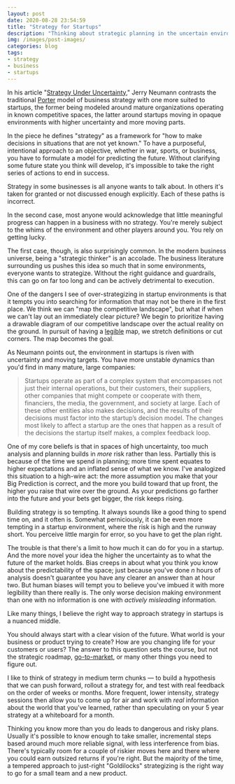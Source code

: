 ```yaml
---
layout: post
date: 2020-08-28 23:54:59
title: "Strategy for Startups"
description: "Thinking about strategic planning in the uncertain environment of a startup."
img: /images/post-images/
categories: blog
tags:
- strategy
- business
- startups
---
```


In his article "[Strategy Under Uncertainty](http://reactionwheel.net/2019/11/startups-and-uncertainty.html "Strategy Under Uncertainty")," Jerry Neumann contrasts the traditional [Porter](https://en.wikipedia.org/wiki/Michael_Porter "Michael Porter") model of business strategy with one more suited to startups, the former being modeled around mature organizations operating in known competitive spaces, the latter around startups moving in opaque environments with higher uncertainty and more moving parts.

In the piece he defines "strategy" as a framework for "how to make decisions in situations that are not yet known." To have a purposeful, intentional approach to an objective, whether in war, sports, or business, you have to formulate a model for predicting the future. Without clarifying some future state you think will develop, it's impossible to take the right series of actions to end in success.

Strategy in some businesses is all anyone wants to talk about. In others it's taken for granted or not discussed enough explicitly. Each of these paths is incorrect.

In the second case, most anyone would acknowledge that little meaningful progress can happen in a business with no strategy. You're merely subject to the whims of the environment and other players around you. You rely on getting lucky.

The first case, though, is also surprisingly common. In the modern business universe, being a "strategic thinker" is an accolade. The business literature surrounding us pushes this idea so much that in some environments, everyone wants to strategize. Without the right guidance and guardrails, this can go on far too long and can be actively detrimental to execution.

One of the dangers I see of over-strategizing in startup environments is that it tempts you into searching for information that may not be there in the first place. We think we can "map the competitive landscape", but what if when we can't lay out an immediately clear picture? We begin to prioritize having a drawable diagram of our competitive landscape over the actual reality on the ground. In pursuit of having a [legible](/post/on-legibility/ "On Legibility") map, we stretch definitions or cut corners. The map becomes the goal.

As Neumann points out, the environment in startups is riven with uncertainty and moving targets. You have more unstable dynamics than you'd find in many mature, large companies:

> Startups operate as part of a complex system that encompasses not just their internal operations, but their customers, their suppliers, other companies that might compete or cooperate with them, financiers, the media, the government, and society at large. Each of these other entities also makes decisions, and the results of their decisions must factor into the startup’s decision model. The changes most likely to affect a startup are the ones that happen as a result of the decisions the startup itself makes, a complex feedback loop.

One of my core beliefs is that in spaces of high uncertainty, too much analysis and planning builds in _more_ risk rather than less. Partially this is because of the time we spend in planning; more time spent equates to higher expectations and an inflated sense of what we know. I've analogized this situation to a high-wire act: the more assumption you make that your Big Prediction is correct, and the more you build toward that up front, the higher you raise that wire over the ground. As your predictions go farther into the future and your bets get bigger, the risk keeps rising.

Building strategy is so tempting. It always sounds like a good thing to spend time on, and it often is. Somewhat perniciously, it can be even more tempting in a startup environment, where the risk is high and the runway short. You perceive little margin for error, so you have to get the plan right.

The trouble is that there's a limit to how much it can do for you in a startup. And the more novel your idea the higher the uncertainty as to what the future of the market holds. Bias creeps in about what you think you know about the predictability of the space; just because you've done _n_ hours of analysis doesn't guarantee you have any clearer an answer than at hour two. But human biases will tempt you to believe you've imbued it with more legibility than there really is. The only worse decision making environment than one with no information is one with _actively misleading_ information.

Like many things, I believe the right way to approach strategy in startups is a nuanced middle.

You should always start with a clear vision of the future. What world is your business or product trying to create? How are you changing life for your customers or users? The answer to this question sets the course, but not the strategic roadmap, [go-to-market](/post/go-to-market-fit/ "Go-to-Market Fit"), or many other things you need to figure out.

I like to think of strategy in medium term chunks — to build a hypothesis that we can push forward, rollout a strategy for, and test with real feedback on the order of weeks or months. More frequent, lower intensity, strategy sessions then allow you to come up for air and work with _real_ information about the world that you've learned, rather than speculating on your 5 year strategy at a whiteboard for a month.

Thinking you know more than you do leads to dangerous and risky plans. Usually it's possible to know enough to take smaller, incremental steps based around much more reliable signal, with less interference from bias. There's typically room for a couple of riskier moves here and there where you could earn outsized returns if you're right. But the majority of the time, a tempered approach to just-right "Goldilocks" strategizing is the right way to go for a small team and a new product.
